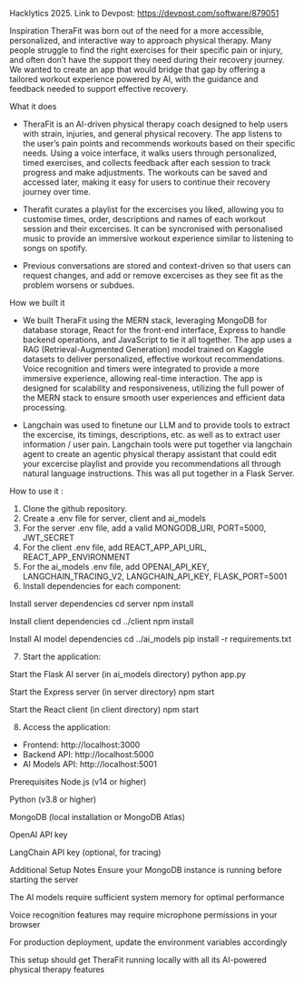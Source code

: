 Hacklytics 2025. Link to Devpost: https://devpost.com/software/879051

Inspiration
TheraFit was born out of the need for a more accessible, personalized, and interactive way to approach physical therapy. Many people struggle to find the right exercises for their specific pain or injury, and often don’t have the support they need during their recovery journey. We wanted to create an app that would bridge that gap by offering a tailored workout experience powered by AI, with the guidance and feedback needed to support effective recovery.

What it does

- TheraFit is an AI-driven physical therapy coach designed to help users with strain, injuries, and general physical recovery. The app listens to the user’s pain points and recommends workouts based on their specific needs. Using a voice interface, it walks users through personalized, timed exercises, and collects feedback after each session to track progress and make adjustments. The workouts can be saved and accessed later, making it easy for users to continue their recovery journey over time.

- Therafit curates a playlist for the excercises you liked, allowing you to customise times, order, descriptions and names of each workout session and their excercises. It can be syncronised with personalised music to provide an immersive workout experience similar to listening to songs on spotify.

- Previous conversations are stored and context-driven so that users can request changes, and add or remove excercises as they see fit as the problem worsens or subdues.  

How we built it

- We built TheraFit using the MERN stack, leveraging MongoDB for database storage, React for the front-end interface, Express to handle backend operations, and JavaScript to tie it all together. The app uses a RAG (Retrieval-Augmented Generation) model trained on Kaggle datasets to deliver personalized, effective workout recommendations. Voice recognition and timers were integrated to provide a more immersive experience, allowing real-time interaction. The app is designed for scalability and responsiveness, utilizing the full power of the MERN stack to ensure smooth user experiences and efficient data processing.

- Langchain was used to finetune our LLM and to provide tools to extract the excercise, its timings, descriptions, etc. as well as to extract user information / user pain. Langchain tools were put together via langchain agent to create an agentic physical therapy assistant that could edit your excercise playlist and provide you recommendations all through natural language instructions. This was all put together in a Flask Server.

How to use it : 

1) Clone the github repository.
2) Create a .env file for server, client and ai_models
3) For the server .env file, add a valid MONGODB_URI, PORT=5000, JWT_SECRET
4) For the client .env file, add REACT_APP_API_URL, REACT_APP_ENVIRONMENT
5) For the ai_models .env file, add OPENAI_API_KEY, LANGCHAIN_TRACING_V2, LANGCHAIN_API_KEY, FLASK_PORT=5001
6) Install dependencies for each component:

Install server dependencies
cd server
npm install

Install client dependencies
cd ../client
npm install

Install AI model dependencies
cd ../ai_models
pip install -r requirements.txt

7) Start the application:

Start the Flask AI server (in ai_models directory)
python app.py

Start the Express server (in server directory)
npm start

Start the React client (in client directory)
npm start

8) Access the application:
- Frontend: http://localhost:3000
- Backend API: http://localhost:5000
- AI Models API: http://localhost:5001

Prerequisites
Node.js (v14 or higher)

Python (v3.8 or higher)

MongoDB (local installation or MongoDB Atlas)

OpenAI API key

LangChain API key (optional, for tracing)

Additional Setup Notes
Ensure your MongoDB instance is running before starting the server

The AI models require sufficient system memory for optimal performance

Voice recognition features may require microphone permissions in your browser

For production deployment, update the environment variables accordingly

This setup should get TheraFit running locally with all its AI-powered physical therapy features
